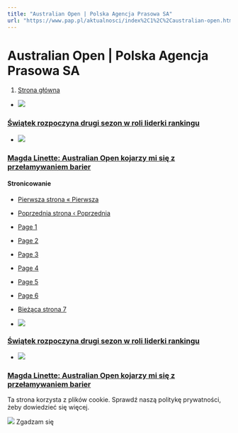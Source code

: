 ```yaml
---
title: "Australian Open | Polska Agencja Prasowa SA"
url: "https://www.pap.pl/aktualnosci/index%2C1%2C%2Caustralian-open.html?page=6"
---
```


# Australian Open | Polska Agencja Prasowa SA





















1. [Strona główna](/)




































* [![](/sites/default/files/styles/main_image/public/202312/pap_20231028_0BO.jpg?h=2e3b9da0&itok=_afDjCt3)](/aktualnosci/swiatek-rozpoczyna-drugi-sezon-w-roli-liderki-rankingu)


### [Świątek rozpoczyna drugi sezon w roli liderki rankingu](/aktualnosci/swiatek-rozpoczyna-drugi-sezon-w-roli-liderki-rankingu)
* [![](/sites/default/files/styles/main_image/public/202301/pap_20230130_0O9.jpg?h=e7ccb620&itok=bjup_gh2)](/aktualnosci/news%2C1528558%2Cmagda-linette-australian-open-kojarzy-mi-sie-z-przelamywaniem-barier.html)


### [Magda Linette: Australian Open kojarzy mi się z przełamywaniem barier](/aktualnosci/news%2C1528558%2Cmagda-linette-australian-open-kojarzy-mi-sie-z-przelamywaniem-barier.html)





#### Stronicowanie


* [Pierwsza strona
« Pierwsza](?page=0 "Przejdź do pierwszej strony")
* [Poprzednia strona
‹ Poprzednia](?page=5 "Przejdź do poprzedniej strony")
* [Page
 1](?page=0 "Go to page 1")
* [Page
 2](?page=1 "Go to page 2")
* [Page
 3](?page=2 "Go to page 3")
* [Page
 4](?page=3 "Go to page 4")
* [Page
 5](?page=4 "Go to page 5")
* [Page
 6](?page=5 "Go to page 6")
* [Bieżąca strona
 7](?page=6 "Bieżąca strona")









* [![](/sites/default/files/styles/main_image/public/202312/pap_20231028_0BO.jpg?h=2e3b9da0&itok=_afDjCt3)](/aktualnosci/swiatek-rozpoczyna-drugi-sezon-w-roli-liderki-rankingu)


### [Świątek rozpoczyna drugi sezon w roli liderki rankingu](/aktualnosci/swiatek-rozpoczyna-drugi-sezon-w-roli-liderki-rankingu)
* [![](/sites/default/files/styles/main_image/public/202301/pap_20230130_0O9.jpg?h=e7ccb620&itok=bjup_gh2)](/aktualnosci/news%2C1528558%2Cmagda-linette-australian-open-kojarzy-mi-sie-z-przelamywaniem-barier.html)


### [Magda Linette: Australian Open kojarzy mi się z przełamywaniem barier](/aktualnosci/news%2C1528558%2Cmagda-linette-australian-open-kojarzy-mi-sie-z-przelamywaniem-barier.html)




 Ta strona korzysta z plików cookie. Sprawdź naszą politykę prywatności, żeby dowiedzieć się więcej.
 

![](/themes/pap/assets/images/ok.png) Zgadzam się
 






